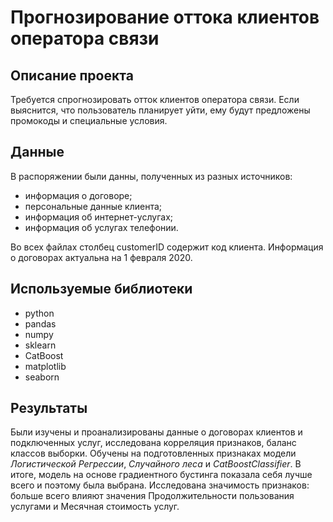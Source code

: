 # Прогнозирование оттока клиентов оператора связи

## Описание проекта

Требуется спрогнозировать отток клиентов оператора связи. Если выяснится, что пользователь планирует уйти, ему будут предложены промокоды и специальные условия. 

## Данные

В распоряжении были данны, полученных из разных источников:
- информация о договоре;
- персональные данные клиента;
- информация об интернет-услугах;
- информация об услугах телефонии.
  
Во всех файлах столбец customerID содержит код клиента.
Информация о договорах актуальна на 1 февраля 2020.


## Используемые библиотеки

- python
- pandas
- numpy
- sklearn
- CatBoost
- matplotlib
- seaborn

##

## Результаты

Были изучены и проанализированы данные о договорах клиентов и подключенных услуг, исследована корреляция признаков, баланс классов выборки. Обучены на подготовленных признаках модели *Логистической Регрессии*, *Случайного леса* и *CatBoostClassifier*. В итоге, модель на основе градиентного бустинга показала себя лучше всего и поэтому была выбрана. Исследована значимость признаков: больше всего влияют значения Продолжительности пользования услугами и Месячная стоимость услуг.
